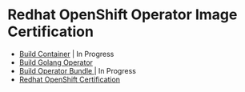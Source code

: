 # Redhat OpenShift Operator Image Certification

- [Build Container](https://github.com/Sherpa99/hcbt-dev-operators/blob/main/BuildContainerImage.md) | In Progress </br>
- [Build Golang Operator](https://github.com/Sherpa99/hcbt-dev-operators/blob/main/buildGolangOperator.md) </br>
- [Build Operator Bundle ](https://github.com/Sherpa99/hcbt-dev-operators/blob/main/BuildOperatorBundle.md)| In Progress </br>
- [Redhat OpenShift Certification](https://github.com/Sherpa99/hcbt-dev-operators/blob/main/RHOSCertification.md)
